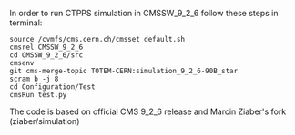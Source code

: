 In order to run CTPPS simulation in CMSSW_9_2_6 follow these steps in terminal:
~~~~
source /cvmfs/cms.cern.ch/cmsset_default.sh
cmsrel CMSSW_9_2_6
cd CMSSW_9_2_6/src
cmsenv
git cms-merge-topic TOTEM-CERN:simulation_9_2_6-90B_star
scram b -j 8
cd Configuration/Test
cmsRun test.py
~~~~
The code is based on official CMS 9_2_6 release and Marcin Ziaber's fork (ziaber/simulation)
